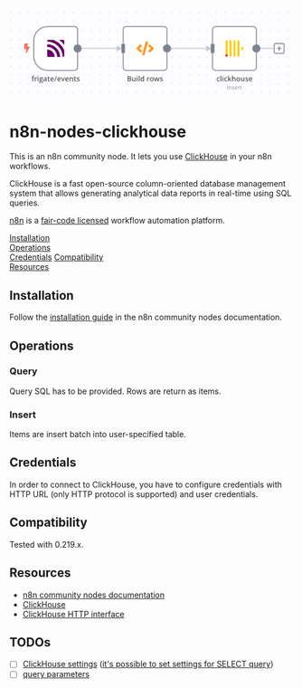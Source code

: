 ![Banner image](docs/banner.png)

# n8n-nodes-clickhouse

This is an n8n community node. It lets you use [ClickHouse](https://clickhouse.com/) in your n8n workflows.

ClickHouse is a fast open-source column-oriented database management system that allows generating analytical data reports in real-time using SQL queries.

[n8n](https://n8n.io/) is a [fair-code licensed](https://docs.n8n.io/reference/license/) workflow automation platform.

[Installation](#installation)  
[Operations](#operations)  
[Credentials](#credentials)
[Compatibility](#compatibility)  
[Resources](#resources)  

## Installation

Follow the [installation guide](https://docs.n8n.io/integrations/community-nodes/installation/) in the n8n community nodes documentation.

## Operations

### Query

Query SQL has to be provided. Rows are return as items.

### Insert

Items are insert batch into user-specified table.

## Credentials

In order to connect to ClickHouse, you have to configure credentials with HTTP URL (only HTTP protocol is supported) and user credentials.

## Compatibility

Tested with 0.219.x.

## Resources

* [n8n community nodes documentation](https://docs.n8n.io/integrations/community-nodes/)
* [ClickHouse](https://clickhouse.com/)
* [ClickHouse HTTP interface](https://clickhouse.com/docs/en/interfaces/http/)

## TODOs

- [ ] [ClickHouse settings](https://clickhouse.com/docs/en/operations/settings/settings/) ([it's possible to set settings for SELECT query](https://clickhouse.com/docs/en/sql-reference/statements/select/#settings-in-select-query))
- [ ] [query parameters](https://clickhouse.com/docs/en/interfaces/http/#cli-queries-with-parameters)
